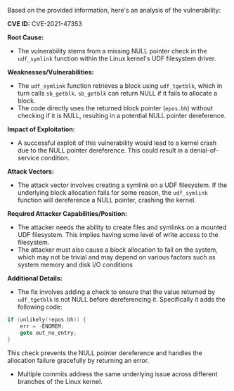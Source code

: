 Based on the provided information, here's an analysis of the vulnerability:

**CVE ID:** CVE-2021-47353

**Root Cause:**
- The vulnerability stems from a missing NULL pointer check in the `udf_symlink` function within the Linux kernel's UDF filesystem driver.

**Weaknesses/Vulnerabilities:**
- The `udf_symlink` function retrieves a block using `udf_tgetblk`, which in turn calls `sb_getblk`.  `sb_getblk` can return NULL if it fails to allocate a block.
- The code directly uses the returned block pointer (`epos.bh`) without checking if it is NULL, resulting in a potential NULL pointer dereference.

**Impact of Exploitation:**
- A successful exploit of this vulnerability would lead to a kernel crash due to the NULL pointer dereference. This could result in a denial-of-service condition.

**Attack Vectors:**
- The attack vector involves creating a symlink on a UDF filesystem. If the underlying block allocation fails for some reason, the `udf_symlink` function will dereference a NULL pointer, crashing the kernel.

**Required Attacker Capabilities/Position:**
- The attacker needs the ability to create files and symlinks on a mounted UDF filesystem. This implies having some level of write access to the filesystem.
- The attacker must also cause a block allocation to fail on the system, which may not be trivial and may depend on various factors such as system memory and disk I/O conditions

**Additional Details:**
- The fix involves adding a check to ensure that the value returned by `udf_tgetblk` is not NULL before dereferencing it.  Specifically it adds the following code:
```c
if (unlikely(!epos.bh)) {
    err = -ENOMEM;
    goto out_no_entry;
}
```
This check prevents the NULL pointer dereference and handles the allocation failure gracefully by returning an error.
- Multiple commits address the same underlying issue across different branches of the Linux kernel.